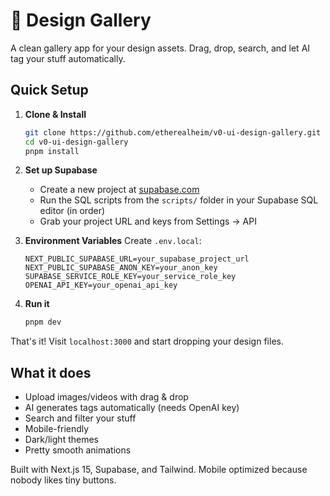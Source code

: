 # 🎨 Design Gallery

A clean gallery app for your design assets. Drag, drop, search, and let AI tag your stuff automatically.

## Quick Setup

1. **Clone & Install**
   ```bash
   git clone https://github.com/etherealheim/v0-ui-design-gallery.git
   cd v0-ui-design-gallery
   pnpm install
   ```

2. **Set up Supabase**
   - Create a new project at [supabase.com](https://supabase.com)
   - Run the SQL scripts from the `scripts/` folder in your Supabase SQL editor (in order)
   - Grab your project URL and keys from Settings → API

3. **Environment Variables**
   Create `.env.local`:
   ```env
   NEXT_PUBLIC_SUPABASE_URL=your_supabase_project_url
   NEXT_PUBLIC_SUPABASE_ANON_KEY=your_anon_key
   SUPABASE_SERVICE_ROLE_KEY=your_service_role_key
   OPENAI_API_KEY=your_openai_api_key
   ```

4. **Run it**
   ```bash
   pnpm dev
   ```

That's it! Visit `localhost:3000` and start dropping your design files.

## What it does

- Upload images/videos with drag & drop
- AI generates tags automatically (needs OpenAI key)
- Search and filter your stuff
- Mobile-friendly
- Dark/light themes
- Pretty smooth animations

Built with Next.js 15, Supabase, and Tailwind. Mobile optimized because nobody likes tiny buttons.